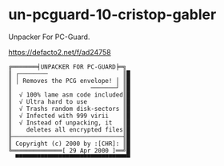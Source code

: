 # un-pcguard-10-cristop-gabler
Unpacker For PC-Guard.

https://defacto2.net/f/ad24758

```
╔═══════╡UNPACKER FOR PC-GUARD╞═╗
║ ┌────────                     ║█
║ │ Removes the PCG envelope! │ ║█
║                      ───────┘ ║█
║  √ 100% lame asm code included║█
║  √ Ultra hard to use          ║█
║  √ Trashs random disk-sectors ║█
║  √ Infected with 999 virii    ║█
║  √ Instead of unpacking, it   ║█
║    deletes all encrypted files║█
╟───────────────────────────────╢█
║ Copyright (c) 2000 by :[CHR]: ║█
╚══════════════[ 29 Apr 2000 ]══╝█
  ▀▀▀▀▀▀▀▀▀▀▀▀▀▀▀▀▀▀▀▀▀▀▀▀▀▀▀▀▀▀▀▀
  ```
